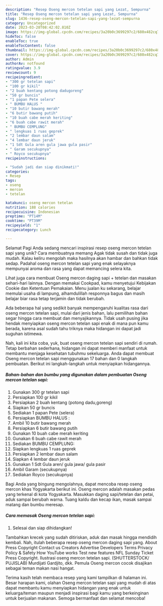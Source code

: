 ```yaml
---
description: "Resep Oseng mercon tetelan sapi yang Lezat, Sempurna"
title: "Resep Oseng mercon tetelan sapi yang Lezat, Sempurna"
slug: 1436-resep-oseng-mercon-tetelan-sapi-yang-lezat-sempurna
category: Uncategorized
date: 2023-03-28T08:42:02.810Z
image: https://img-global.cpcdn.com/recipes/3a20b0c3699297c2/680x482cq70/oseng-mercon-tetelan-sapi-foto-resep-utama.jpg
hideToc: false
enableToc: true
enableTocContent: false
thumbnail: https://img-global.cpcdn.com/recipes/3a20b0c3699297c2/680x482cq70/oseng-mercon-tetelan-sapi-foto-resep-utama.jpg
cover: https://img-global.cpcdn.com/recipes/3a20b0c3699297c2/680x482cq70/oseng-mercon-tetelan-sapi-foto-resep-utama.jpg
author: Admin
authorAv: notfound
ratingvalue: 3.9
reviewcount: 9
recipeingredient:
- "300 gr tetelan sapi"
- "100 gr kikil"
- "2 buah kentang potong dadugoreng"
- "50 gr buncis"
- "1 papan Pete selera"
- " BUMBU HALUS "
- "10 butir bawang merah"
- "6 butir bawang putih"
- "10 buah cabe merah keriting"
- "6 buah cabe rawit merah"
- " BUMBU CEMPLUNG"
- " lengkuas 1 ruas geprek"
- "2 lembar daun salam"
- "4 lembar daun jeruk"
- "1 Sdt Gula aren gula jawa gula pasir"
- " Garam secukupnya"
- " Royco secukupnya"
recipeinstructions:

- "Sudah jadi dan siap dinikmati!"
categories:
- Resep
tags:
- oseng
- mercon
- tetelan

katakunci: oseng mercon tetelan 
nutrition: 188 calories
recipecuisine: Indonesian
preptime: "PT14M"
cooktime: "PT39M"
recipeyield: "1"
recipecategory: Lunch

---
```



Selamat Pagi Anda sedang mencari inspirasi resep oseng mercon tetelan sapi yang unik? Cara membuatnya memang Agak tidak susah dan tidak juga mudah. Kalau keliru mengolah maka hasilnya akan hambar dan bahkan tidak sedap. Padahal oseng mercon tetelan sapi yang enak selayaknya mempunyai aroma dan rasa yang dapat memancing selera kita.


Lihat juga cara membuat Oseng mercon daging sapi + tetelan dan masakan sehari-hari lainnya. Dengan memakai Cookpad, kamu menyetujui Kebijakan Cookie dan Ketentuan Pemakaian. Menu jualan ku sekarang, belajar memulai usaha di lampung, alhamdulillah responnya bagus dan masih belajar biar rasa tetap terjamin dan tidak berubah.

Ada beberapa hal yang sedikit banyak mempengaruhi kualitas rasa dari oseng mercon tetelan sapi, mulai dari jenis bahan, lalu pemilihan bahan segar hingga cara membuat dan menyajikannya. Tidak usah pusing jika hendak menyiapkan oseng mercon tetelan sapi enak di mana pun kamu berada, karena asal sudah tahu triknya maka hidangan ini dapat jadi suguhan istimewa.


Nah, kali ini kita coba, yuk, buat oseng mercon tetelan sapi sendiri di rumah. Tetap berbahan sederhana, hidangan ini dapat memberi manfaat untuk membantu menjaga kesehatan tubuhmu sekeluarga. Anda dapat membuat Oseng mercon tetelan sapi menggunakan 17 bahan dan 0 langkah pembuatan. Berikut ini langkah-langkah untuk menyiapkan hidangannya.

<!--inarticleads1-->

##### Bahan-bahan dan bumbu yang digunakan dalam pembuatan Oseng mercon tetelan sapi:

1. Gunakan 300 gr tetelan sapi
1. Persiapkan 100 gr kikil
1. Persiapkan 2 buah kentang (potong dadu,goreng)
1. Siapkan 50 gr buncis
1. Sediakan 1 papan Pete (selera)
1. Persiapkan  BUMBU HALUS :
1. Ambil 10 butir bawang merah
1. Persiapkan 6 butir bawang putih
1. Gunakan 10 buah cabe merah keriting
1. Gunakan 6 buah cabe rawit merah
1. Sediakan  BUMBU CEMPLUNG:
1. Siapkan  lengkuas 1 ruas geprek
1. Persiapkan 2 lembar daun salam
1. Siapkan 4 lembar daun jeruk
1. Gunakan 1 Sdt Gula aren/ gula jawa/ gula pasir
1. Ambil  Garam (secukupnya)
1. Sediakan  Royco (secukupnya)


Bagi Anda yang bingung mengolahnya, dapat mencoba resep oseng mercon khas Yogyakarta berikut ini. Oseng mercon adalah masakan pedas yang terkenal di kota Yogyakarta. Masukkan daging sapi/tetelan dan petai, aduk sampai berubah warna. Tuang kaldu dan kecap ikan, masak sampai matang dan bumbu meresap. 

<!--inarticleads2-->

##### Cara memasak Oseng mercon tetelan sapi:


1. Selesai dan siap dihidangkan!

Tambahkan krecek yang sudah ditiriskan, aduk dan masak hingga mendidih kembali. Nah, itulah beberapa resep oseng mercon daging sapi yang. About Press Copyright Contact us Creators Advertise Developers Terms Privacy Policy &amp; Safety How YouTube works Test new features NFL Sunday Ticket Press Copyright. Ilustrasi oseng mercon tetelan sapi. (SHUTTERSTOCK/ PUJISLAB) Murdijati Gardjito, dkk. Pemula Oseng mercon cocok disajikan sebagai teman makan nasi hangat. 

Terima kasih telah membaca resep yang kami tampilkan di halaman ini. Besar harapan kami, olahan Oseng mercon tetelan sapi yang mudah di atas dapat membantu kamu menyiapkan hidangan yang enak untuk keluarga/teman maupun menjadi inspirasi bagi kamu yang berkeinginan untuk berjualan makanan. Semoga bermanfaat dan selamat mencoba!
